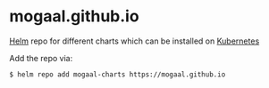 # mogaal.github.io

[Helm](https://helm.sh) repo for different charts which can be installed on [Kubernetes](https://kubernetes.io)

Add the repo via:
```console
$ helm repo add mogaal-charts https://mogaal.github.io
```


